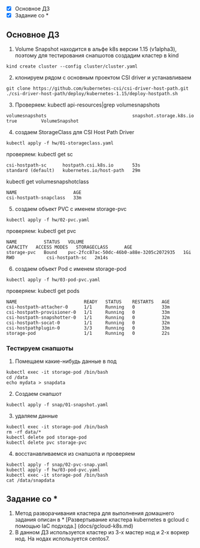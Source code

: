  - [x] Основное ДЗ
 - [x] Задание со *

## Основное ДЗ
1. Volume Snapshot находится в альфе k8s версии 1.15 (v1alpha3), поэтому для тестирования снапшотов создадим кластер в kind
```
kind create cluster --config cluster/cluster.yaml
```
2. клонируем рядом с основным проектом CSI driver и устанавливаем
```
git clone https://github.com/kubernetes-csi/csi-driver-host-path.git
./csi-driver-host-path/deploy/kubernetes-1.15/deploy-hostpath.sh
```
3. Проверяем: kubectl api-resources|grep volumesnapshots
```
volumesnapshots                                snapshot.storage.k8s.io        true         VolumeSnapshot
```
4. cоздаем StorageClass для CSI Host Path Driver
```
kubectl apply -f hw/01-storageclass.yaml
```
проверяем: kubectl get sc
```
csi-hostpath-sc      hostpath.csi.k8s.io       53s
standard (default)   kubernetes.io/host-path   29m
```
kubectl get volumesnapshotclass
```
NAME                     AGE
csi-hostpath-snapclass   33m
```
5. cоздаем объект PVC c именем storage-pvc
```
kubectl apply -f hw/02-pvc.yaml
```
проверяем: kubectl get pvc
```
NAME          STATUS   VOLUME                                     CAPACITY   ACCESS MODES   STORAGECLASS      AGE
storage-pvc   Bound    pvc-2fcc87ac-50dc-46b0-a88e-3205c2072935   1Gi        RWO            csi-hostpath-sc   2m14s
```
6. cоздаем объект Pod c именем storage-pod
```
kubectl apply -f hw/03-pod-pvc.yaml
```
проверяем: kubectl get pods
```
NAME                         READY   STATUS    RESTARTS   AGE
csi-hostpath-attacher-0      1/1     Running   0          33m
csi-hostpath-provisioner-0   1/1     Running   0          33m
csi-hostpath-snapshotter-0   1/1     Running   0          32m
csi-hostpath-socat-0         1/1     Running   0          32m
csi-hostpathplugin-0         3/3     Running   0          33m
storage-pod                  1/1     Running   0          22s
```
### Тестируем снапшоты
1. Помещаем какие-нибудь данные в под
```
kubectl exec -it storage-pod /bin/bash
cd /data
echo mydata > snapdata
```
2.  Создаем снапшот
```
kubectl apply -f snap/01-snapshot.yaml
```
3. удаляем данные
```
kubectl exec -it storage-pod /bin/bash
rm -rf data/*
kubectl delete pod storage-pod
kubectl delete pvc storage-pvc
```
4. восстанавливаемся из снапшота и проверяем
```
kubectl apply -f snap/02-pvc-snap.yaml
kubectl apply -f hw/03-pod-pvc.yaml
kubectl exec -it storage-pod /bin/bash
cat /data/snapdata
```

## Задание со *
1. Метод разворачивания кластера для выполнения домашнего задания описан в * [Развертывание кластера kubernetes в gcloud с помощью IaC подхода.] (docs/gcloud-k8s.md)
2. В данном ДЗ используется кластер из 3-х мастер нод и 2-х воркер нод. На нодах используется centos7.
